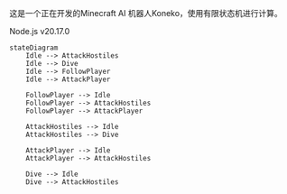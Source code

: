 这是一个正在开发的Minecraft AI 机器人Koneko，使用有限状态机进行计算。

Node.js v20.17.0

```mermaid
stateDiagram
    Idle --> AttackHostiles
    Idle --> Dive
    Idle --> FollowPlayer
    Idle --> AttackPlayer

    FollowPlayer --> Idle
    FollowPlayer --> AttackHostiles
    FollowPlayer --> AttackPlayer

    AttackHostiles --> Idle
    AttackHostiles --> Dive
    
    AttackPlayer --> Idle
    AttackPlayer --> AttackHostiles
    
    Dive --> Idle
    Dive --> AttackHostiles
```